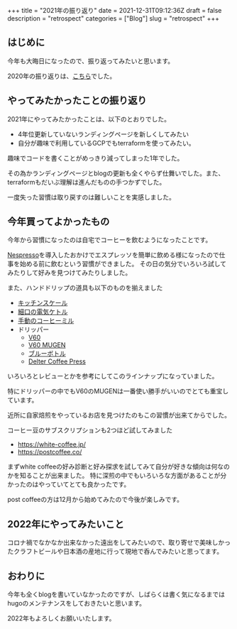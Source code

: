 +++
title = "2021年の振り返り"
date = 2021-12-31T09:12:36Z
draft = false
description = "retrospect"
categories = ["Blog"]
slug = "retrospect"
+++

## はじめに

今年も大晦日になったので、振り返ってみたいと思います。

2020年の振り返りは、[こちら](../../../2020/12/retrospect/)でした。

## やってみたかったことの振り返り

2021年にやってみたかったことは、以下のとおりでした。

- 4年位更新していないランディングページを新しくしてみたい
- 自分が趣味で利用しているGCPでもterraformを使ってみたい。

趣味でコードを書くことがめっきり減ってしまった1年でした。

その為かランディングページとblogの更新も全くやらず仕舞いでした。また、terraformもだいぶ理解は進んだものの手つかずでした。

一度失った習慣は取り戻すのは難しいことを実感しました。

## 今年買ってよかったもの

今年から習慣になったのは自宅でコーヒーを飲むようになったことです。

[Nespresso](https://www.nespresso.com/jp/ja/)を導入したおかけでエスプレッソを簡単に飲める様になったので仕事を始める前に飲むという習慣ができました。
その日の気分でいろいろ試してみたりして好みを見つけてみたりしました。

また、ハンドドリップの道具も以下のものを揃えました

- [キッチンスケール](https://www.tanita.co.jp/product/g/_TKW220WH/)
- [細口の電気ケトル](https://book.yamazen.co.jp/product/cook/c_others/NEKM-C1280.html)
- [手動のコーヒーミル](https://timemore.jp/collections/%E3%82%B3%E3%83%BC%E3%83%92%E3%83%BC%E3%83%9F%E3%83%AB/products/timemore-c2-%E6%B5%8B%E8%AF%95)
- ドリッパー
  - [V60](https://www.hario.com/product/coffee/dripper/VD.html)
  - [V60 MUGEN](https://www.hario.com/product/coffee/dripper/VDMU.html)
  - [ブルーボトル](https://store.bluebottlecoffee.jp/collections/brewing/products/g028)
  - [Delter Coffee Press](https://www.kickstarter.com/projects/1884122297/delter-coffee-press-faster-cleaner-and-better-tast)

いろいろとレビューとかを参考にしてこのラインナップになっていました。

特にドリッパーの中でもV60のMUGENは一番使い勝手がいいのでとても重宝しています。

近所に自家焙煎をやっているお店を見つけたのもこの習慣が出来てからでした。

コーヒー豆のサブスクリプションも2つほど試してみました

- https://white-coffee.jp/
- https://postcoffee.co/

まずwhite coffeeの好み診断と好み探求を試してみて自分が好きな傾向は何なのかを知ることが出来ました。
特に深煎の中でもいろいろな方面があることが分かったのはやっていてとても良かったです。

post coffeeの方は12月から始めてみたので今後が楽しみです。

## 2022年にやってみたいこと

コロナ禍でなかなか出来なかった遠出をしてみたいので、取り寄せで美味しかったクラフトビールや日本酒の産地に行って現地で呑んでみたいと思ってます。

## おわりに

今年も全くblogを書いていなかったのですが、しばらくは書く気になるまではhugoのメンテナンスをしておきたいと思います。

2022年もよろしくお願いいたします。
